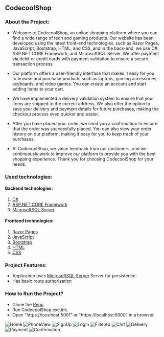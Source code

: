 ## CodecoolShop

### About the Project:

- Welcome to CodecoolShop, an online shopping platform where you can find a wide range of tech and gaming products. Our website has been developed using the latest front-end technologies, such as Razor Pages, JavaScript, Bootstrap, HTML, and CSS, and in the back-end, we use C#, ASP.NET CORE Framework, and MicrosoftSQL Server. We offer payment via debit or credit cards with payment validation to ensure a secure transaction process.

- Our platform offers a user-friendly interface that makes it easy for you to browse and purchase products such as laptops, gaming accessories, keyboards, and video games. You can create an account and start adding items to your cart.

- We have implemented a delivery validation system to ensure that your items are shipped to the correct address. We also offer the option to save your delivery and payment details for future purchases, making the checkout process even quicker and easier.

- After you have placed your order, we send you a confirmation to ensure that the order was successfully placed. You can also view your order history on our platform, making it easy for you to keep track of your purchases.

- At CodecoolShop, we value feedback from our customers, and we continuously work to improve our platform to provide you with the best shopping experience. Thank you for choosing CodecoolShop for your needs.

### Used technologies:
#### Backend technologies:
1. [C#](https://learn.microsoft.com/en-us/dotnet/csharp/)
2. [ASP.NET CORE Framework](https://learn.microsoft.com/en-us/aspnet/core/introduction-to-aspnet-core?view=aspnetcore-7.0)
3. [MicrosoftSQL Server](https://learn.microsoft.com/en-us/sql/sql-server/?view=sql-server-ver16)
#### Frontend technologies:
1. [Razor Pages](https://learn.microsoft.com/en-us/aspnet/core/razor-pages/?view=aspnetcore-7.0&tabs=visual-studio)
2. [JavaScript](https://en.wikipedia.org/wiki/JavaScript)
3. [Bootstrap](https://getbootstrap.com/)
5. [HTML](https://en.wikipedia.org/wiki/HTML)
6. [CSS](https://en.wikipedia.org/wiki/CSS)

### Project Features:
- Application uses [MicrosoftSQL Server](https://en.wikipedia.org/wiki/Microsoft_SQL_Server) Server for persistence.
- Has basic route authorization  

### How to Run the Project?
- Clone the [Repo](https://github.com/CodecoolGlobal/codecool-shop-2-csharp-CatalinCatta.git).
- Run CodecoolShop.exe.lnk.
- Open "https://localhost:5001" or "https://localhost:5000" in a browser.

![Home](Images/Home.jpg)
![PhoneView](Images/PhoneView.jpg)
![SignUp](Images/SignUp.jpg)
![LogIn](Images/LogIn.jpg)
![Filtered](Images/Filtered.jpg)
![Cart](Images/Cart.jpg)
![Delivery](Images/Delivery.jpg)
![Payment](Images/Payment.jpg)
![Confirmation](Images/Confirmation.jpg)
